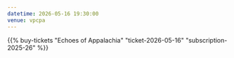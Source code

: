 ```yaml
---
datetime: 2026-05-16 19:30:00
venue: vpcpa
---
```

{{% buy-tickets "Echoes of Appalachia" "ticket-2026-05-16" "subscription-2025-26" %}}
